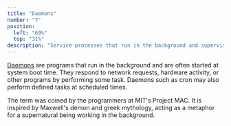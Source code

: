 ```yaml
---
title: "Daemons"
number: "7"
position:
  left: "69%"
  top: "31%"
description: "Service processes that run in the background and supervise the system or provide functionality to other processes"
---
```


[Daemons](https://en.wikipedia.org/wiki/Daemon_(computing)) are programs that run in the background
and are often started at system boot time. They respond to network requests, hardware activity,
or other programs by performing some task. Daemons such as cron may also perform
defined tasks at scheduled times.

The term was coined by the programmers at MIT's Project MAC. It is inspired by Maxwell's demon and
greek mythology, acting as a metaphor for a supernatural being working in the background.

